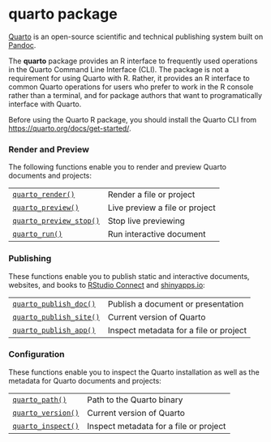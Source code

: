 # quarto package

[Quarto](https://quarto.org) is an open-source scientific and technical publishing system built on [Pandoc](https://pandoc.org).

The **quarto** package provides an R interface to frequently used operations in the Quarto Command Line Interface (CLI). The package is not a requirement for using Quarto with R. Rather, it provides an R interface to common Quarto operations for users who prefer to work in the R console rather than a terminal, and for package authors that want to programatically interface with Quarto.

Before using the Quarto R package, you should install the Quarto CLI from <https://quarto.org/docs/get-started/>.

### Render and Preview

The following functions enable you to render and preview Quarto documents and projects:

|                                                          |                                |
|---------------------------|------------------------------------|
| [`quarto_render()`](reference/quarto_render.html)        | Render a file or project       |
| [`quarto_preview()`](reference/quarto_preview.html)      | Live preview a file or project |
| [`quarto_preview_stop()`](reference/quarto_preview.html) | Stop live previewing           |
| [`quarto_run()`](reference/quarto_run.html)              | Run interactive document       |

### Publishing

These functions enable you to publish static and interactive documents, websites, and books to [RStudio Connect](https://www.rstudio.com/products/connect/) and [shinyapps.io](https://www.shinyapps.io/):

|                                                              |                                        |
|---------------------------|------------------------------------|
| [`quarto_publish_doc()`](reference/quarto_publish_doc.html)  | Publish a document or presentation     |
| [`quarto_publish_site()`](reference/quarto_publish_doc.html) | Current version of Quarto              |
| [`quarto_publish_app()`](reference/quarto_publish_doc.html)  | Inspect metadata for a file or project |

### Configuration

These functions enable you to inspect the Quarto installation as well as the metadata for Quarto documents and projects:

|                                                     |                                        |
|---------------------------|------------------------------------|
| [`quarto_path()`](reference/quarto_path.html)       | Path to the Quarto binary              |
| [`quarto_version()`](reference/quarto_version.html) | Current version of Quarto              |
| [`quarto_inspect()`](reference/quarto_inspect.html) | Inspect metadata for a file or project |
